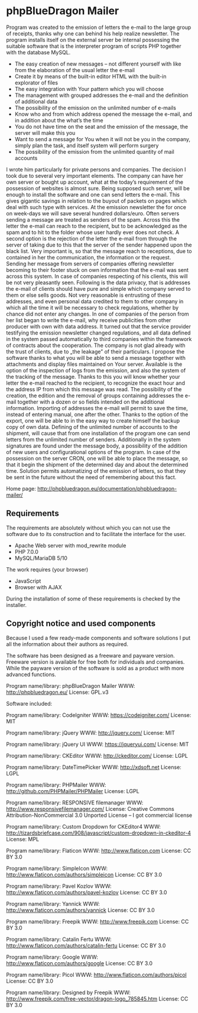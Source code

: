 # phpBlueDragon Mailer

Program was created to the emission of letters the e-mail to the large group of receipts, thanks why one can behind his help realize newsletter. The program installs itself on the external server be internal possessing the suitable software that is the interpreter program of scripts PHP together with the database MySQL.
- The easy creation of new messages – not different yourself with like from the elaboration of the usual letter the e-mail
- Create it by means of the built-in editor HTML with the built-in explorator of files
- The easy integration with Your pattern which you will choose
- The management with grouped addresses the e-mail and the definition of additional data
- The possibility of the emission on the unlimited number of e-mails
- Know who and from which address opened the message the e-mail, and in addition about the what’s the time
- You do not have time on the seat and the emission of the message, the server will make this you
- Want to send a message for You when it will not be you in the company, simply plan the task, and itself system will perform surgery
- The possibility of the emission from the unlimited quantity of mail accounts

I wrote him particularly for private persons and companies. The decision I took due to several very important elements. The company can have her own server or bought up account, what at the today’s requirement of the possession of websites is almost sure. Being supposed such server, will be enough to install the software and one can send letters the e-mail.  This gives gigantic savings in relation to the buyout of packets on pages which deal with such type with services. At the emission newsletter the for once on week-days we will save several hundred dollars/euro.
Often servers sending a message are treated as senders of the spam. Across this the letter the e-mail can reach to the recipient, but to be acknowledged as the spam and to hit to the folder whose user hardly ever does not check. A second option is the rejection of the letter the e-mail from through the server of taking due to this that the server of the sender happened upon the black list. Very important is, so that the message reach to receptions, due to contained in her the communication, the information or the request.
Sending her message from servers of companies offering newsletter becoming to their footer stuck on own information that the e-mail was sent across this system. In case of companies respecting of his clients, this will be not very pleasantly seen.
Following is the data privacy, that is addresses the e-mail of clients should have pure and simple which company served to them or else sells goods. Not very reasonable is entrusting of these addresses, and even personal data credited to them to other company in which all the time it will be necessary to check regulations, whether by chance did not enter any changes. In one of companies of the person from her list began to write the e-mail, why receive publicities from other producer with own with data address. It turned out that the service provider testifying the emission newsletter changed regulations, and all data defined in the system passed automatically to third companies within the framework of contracts about the cooperation. The company is not glad already with the trust of clients, due to „the leakage” of their particulars.
I propose the software thanks to what you will be able to send a message together with attachments and display files maintained on Your server. Available is the option of the inspection of logs from the emission, and also the system of the tracking of the message. Thanks to this you will know whether your letter the e-mail reached to the recipient, to recognize the exact hour and the address IP from which this message was read. The possibility of the creation, the edition and the removal of groups containing addresses the e-mail together with a dozen or so fields intended on the additional information. Importing of addresses the e-mail will permit to save the time, instead of entering manual, one after the other. Thanks to the option of the export, one will be able to in the easy way to create himself the backup copy of own data. Defining of the unlimited number of accounts to the shipment, will cause that from one installation of the program one can send letters from the unlimited number of senders. Additionally in the system signatures are found under the message body, a possibility of the addition of new users and configurational options of the program.
In case of the possession on the server CRON, one will be able to place the message, so that it begin the shipment of the determined day and about the determined time. Solution permits automatizing of the emission of letters, so that they be sent in the future without the need of remembering about this fact.

Home page: http://phpbluedragon.eu/documentation/phpbluedragon-mailer/

## Requirements

The requirements are absolutely without which you can not use the software due to its construction and to facilitate the interface for the user.

- Apache Web server with mod_rewrite module
- PHP 7.0.0
- MySQL/MariaDB 5/10

The work requires (your browser)
- JavaScript
- Browser with AJAX

During the installation of some of these requirements is checked by the installer.

## Copyright notice and used components

Because I used a few ready-made components and software solutions I put all the information about their authors as required.

The software has been designed as a freeware and payware version. Freeware version is available for free both for individuals and companies. While the payware version of the software is sold as a product with more advanced functions.

Program name/library: phpBlueDragon Mailer
WWW: http://phpbluedragon.eu/
License: GPL.v3

Software included:

Program name/library: CodeIgniter
WWW: https://codeigniter.com/
License: MIT

Program name/library: jQuery
WWW: http://jquery.com/
License: MIT

Program name/library: jQuery UI
WWW: https://jqueryui.com/
License: MIT

Program name/library: CKEditor
WWW: http://ckeditor.com/
License: LGPL

Program name/library: DateTimePicker
WWW: http://xdsoft.net
License: LGPL

Program name/library: PHPMailer
WWW: http://github.com/PHPMailer/PHPMailer
License: LGPL

Program name/library: RESPONSIVE filemanager
WWW: http://www.responsivefilemanager.com/
License: Creative Commons Attribution-NonCommercial 3.0 Unported License – I got commercial license

Program name/library: Custom Dropdown for CKEditor4
WWW: http://tizardsbriefcase.com/908/javascript/custom-dropdown-in-ckeditor-4
License: MPL

Program name/library: Flaticon
WWW: http://www.flaticon.com
License: CC BY 3.0

Program name/library: SimpleIcon
WWW: http://www.flaticon.com/authors/simpleicon
License: CC BY 3.0

Program name/library: Pavel Kozlov
WWW: http://www.flaticon.com/authors/pavel-kozlov
License: CC BY 3.0

Program name/library: Yannick
WWW: http://www.flaticon.com/authors/yannick
License: CC BY 3.0

Program name/library: Freepik
WWW: http://www.freepik.com
License: CC BY 3.0

Program name/library: Catalin Fertu
WWW: http://www.flaticon.com/authors/catalin-fertu
License: CC BY 3.0

Program name/library: Google
WWW: http://www.flaticon.com/authors/google
License: CC BY 3.0

Program name/library: Picol
WWW: http://www.flaticon.com/authors/picol
License: CC BY 3.0

Program name/library: Designed by Freepik
WWW: http://www.freepik.com/free-vector/dragon-logo_785845.htm
License: CC BY 3.0
